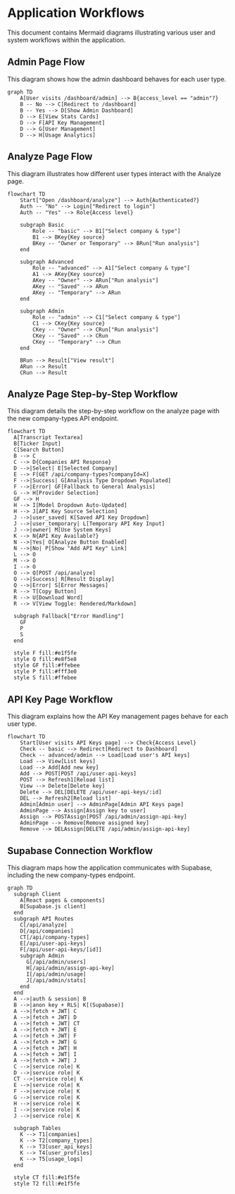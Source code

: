 # Application Workflows

This document contains Mermaid diagrams illustrating various user and system workflows within the application.

## Admin Page Flow

This diagram shows how the admin dashboard behaves for each user type.

```mermaid
graph TD
    A[User visits /dashboard/admin] --> B{access_level == "admin"?}
    B -- No --> C[Redirect to /dashboard]
    B -- Yes --> D[Show Admin Dashboard]
    D --> E[View Stats Cards]
    D --> F[API Key Management]
    D --> G[User Management]
    D --> H[Usage Analytics]
```

## Analyze Page Flow

This diagram illustrates how different user types interact with the Analyze page.

```mermaid
flowchart TD
    Start["Open /dashboard/analyze"] --> Auth{Authenticated?}
    Auth -- "No" --> Login["Redirect to login"]
    Auth -- "Yes" --> Role{Access level}

    subgraph Basic
        Role -- "basic" --> B1["Select company & type"]
        B1 --> BKey{Key source}
        BKey -- "Owner or Temporary" --> BRun["Run analysis"]
    end

    subgraph Advanced
        Role -- "advanced" --> A1["Select company & type"]
        A1 --> AKey{Key source}
        AKey -- "Owner" --> ARun["Run analysis"]
        AKey -- "Saved" --> ARun
        AKey -- "Temporary" --> ARun
    end

    subgraph Admin
        Role -- "admin" --> C1["Select company & type"]
        C1 --> CKey{Key source}
        CKey -- "Owner" --> CRun["Run analysis"]
        CKey -- "Saved" --> CRun
        CKey -- "Temporary" --> CRun
    end

    BRun --> Result["View result"]
    ARun --> Result
    CRun --> Result
```

## Analyze Page Step-by-Step Workflow

This diagram details the step-by-step workflow on the analyze page with the new company-types API endpoint.

```mermaid
flowchart TD
  A[Transcript Textarea]
  B[Ticker Input]
  C[Search Button]
  B --> C
  C --> D{Companies API Response}
  D -->|Select| E[Selected Company]
  E --> F[GET /api/company-types?companyId=X]
  F -->|Success| G[Analysis Type Dropdown Populated]
  F -->|Error| GF[Fallback to General Analysis]
  G --> H[Provider Selection]
  GF --> H
  H --> I[Model Dropdown Auto-Updated]
  H --> J[API Key Source Selection]
  J -->|user_saved| K[Saved API Key Dropdown]
  J -->|user_temporary| L[Temporary API Key Input]
  J -->|owner| M[Use System Keys]
  K --> N{API Key Available?}
  N -->|Yes| O[Analyze Button Enabled]
  N -->|No| P[Show "Add API Key" Link]
  L --> O
  M --> O
  I --> O
  O --> Q[POST /api/analyze]
  Q -->|Success| R[Result Display]
  Q -->|Error| S[Error Messages]
  R --> T[Copy Button]
  R --> U[Download Word]
  R --> V[View Toggle: Rendered/Markdown]
  
  subgraph Fallback["Error Handling"]
    GF
    P
    S
  end
  
  style F fill:#e1f5fe
  style Q fill:#e8f5e8
  style GF fill:#ffebee
  style P fill:#fff3e0
  style S fill:#ffebee
```

## API Key Page Workflow

This diagram explains how the API Key management pages behave for each user type.

```mermaid
flowchart TD
    Start[User visits API Keys page] --> Check{Access Level}
    Check -- basic --> Redirect[Redirect to Dashboard]
    Check -- advanced/admin --> Load[Load user's API keys]
    Load --> View[List keys]
    Load --> Add[Add new key]
    Add --> POST[POST /api/user-api-keys]
    POST --> Refresh1[Reload list]
    View --> Delete[Delete key]
    Delete --> DEL[DELETE /api/user-api-keys/:id]
    DEL --> Refresh2[Reload list]
    Admin[Admin user] --> AdminPage[Admin API Keys page]
    AdminPage --> Assign[Assign key to user]
    Assign --> POSTAssign[POST /api/admin/assign-api-key]
    AdminPage --> Remove[Remove assigned key]
    Remove --> DELAssign[DELETE /api/admin/assign-api-key]
```

## Supabase Connection Workflow

This diagram maps how the application communicates with Supabase, including the new company-types endpoint.

```mermaid
graph TD
  subgraph Client
    A[React pages & components]
    B[Supabase.js client]
  end
  subgraph API Routes
    C[/api/analyze]
    D[/api/companies]
    CT[/api/company-types]
    E[/api/user-api-keys]
    F[/api/user-api-keys/[id]]
    subgraph Admin
      G[/api/admin/users]
      H[/api/admin/assign-api-key]
      I[/api/admin/usage]
      J[/api/admin/stats]
    end
  end
  A -->|auth & session| B
  B -->|anon key + RLS| K[(Supabase)]
  A -->|fetch + JWT| C
  A -->|fetch + JWT| D
  A -->|fetch + JWT| CT
  A -->|fetch + JWT| E
  A -->|fetch + JWT| F
  A -->|fetch + JWT| G
  A -->|fetch + JWT| H
  A -->|fetch + JWT| I
  A -->|fetch + JWT| J
  C -->|service role| K
  D -->|service role| K
  CT -->|service role| K
  E -->|service role| K
  F -->|service role| K
  G -->|service role| K
  H -->|service role| K
  I -->|service role| K
  J -->|service role| K
  
  subgraph Tables
    K --> T1[companies]
    K --> T2[company_types]
    K --> T3[user_api_keys]
    K --> T4[user_profiles]
    K --> T5[usage_logs]
  end
  
  style CT fill:#e1f5fe
  style T2 fill:#e1f5fe
```
